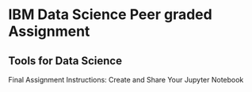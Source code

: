 # IBM Data Science Peer graded Assignment
## Tools for Data Science 
Final Assignment Instructions: Create and Share Your Jupyter Notebook
